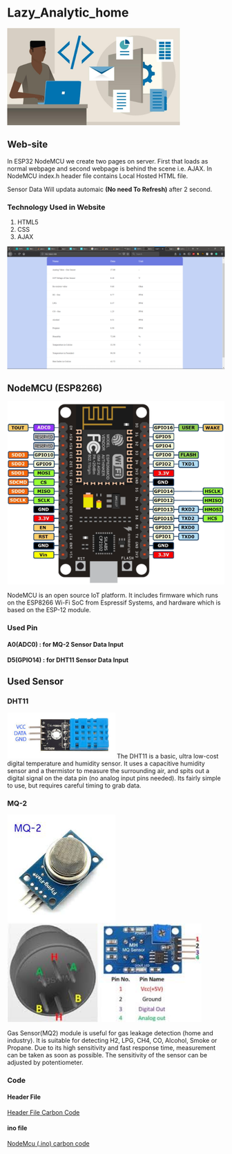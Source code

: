 

# Lazy_Analytic_home
<img src="Images/Top.jpg" width=400>

## Web-site

In ESP32 NodeMCU we create two pages on server. First that loads as normal webpage and second webpage is behind the scene i.e. AJAX.
In NodeMCU index.h header file contains Local Hosted HTML file.

Sensor Data Will updata automaic **(No need To Refresh)** after 2 second.

### Technology Used in Website
1)  HTML5
2)  CSS
3)  AJAX
  
![Website Image](Images/Web_Site.png)

## NodeMCU (ESP8266)
![Node MCU Pin Diagram](Images/nodemcu_pins.png)

NodeMCU is an open source IoT platform. It includes firmware which runs on the ESP8266 Wi-Fi SoC from Espressif Systems, and hardware which is based on the ESP-12 module.

### Used Pin
#### A0(ADC0) : for MQ-2 Sensor Data Input
#### D5(GPIO14) : for DHT11 Sensor Data Input

## Used Sensor
### DHT11
<img src="Images/DHT11.jpg" width=250>
The DHT11 is a basic, ultra low-cost digital temperature and humidity sensor. It uses a capacitive humidity sensor and a thermistor to measure the surrounding air, and spits out a digital signal on the data pin (no analog input pins needed). Its fairly simple to use, but requires careful timing to grab data.

### MQ-2
<img src="Images/MQ-2f.jpg" width=250><img src="Images/MQ-2b.jpg" width=450>

Gas Sensor(MQ2) module is useful for gas leakage detection (home and industry). It is suitable for detecting H2, LPG, CH4, CO, Alcohol, Smoke or Propane. Due to its high sensitivity and fast response time, measurement can be taken as soon as possible. The sensitivity of the sensor can be adjusted by potentiometer.

### Code
#### Header File
<a href="Images/HeaderFile.svg">Header File Carbon Code</a>
#### ino file
<a href="Images/carbon.svg">NodeMcu (.ino) carbon code</a>
